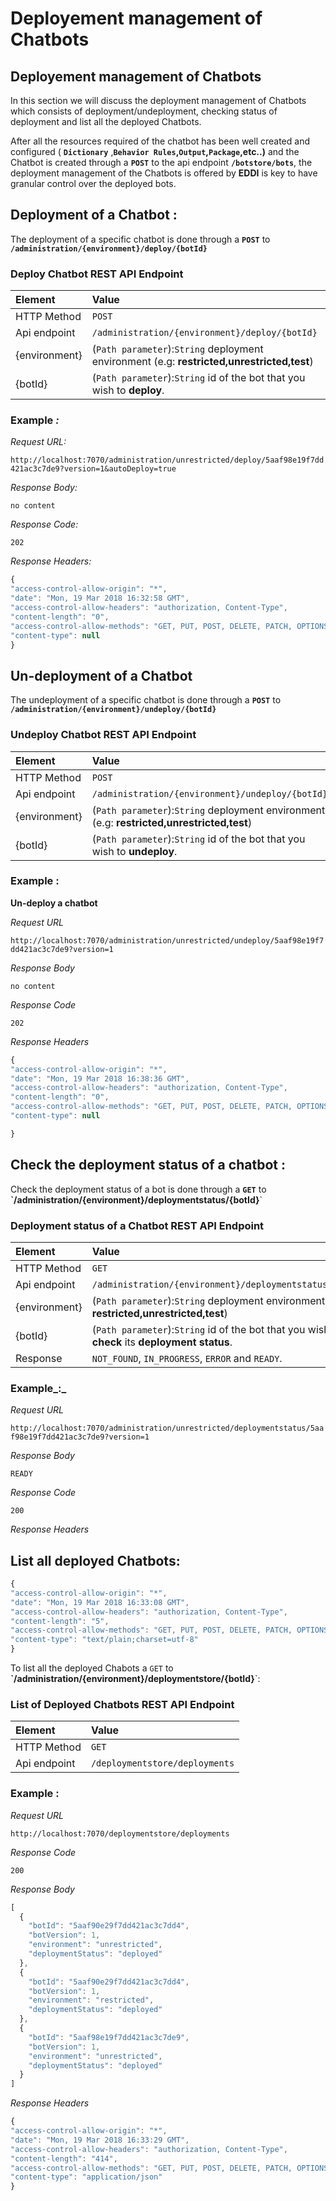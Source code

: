 # Deployement management of Chatbots

## Deployement management of Chatbots

In this section we will discuss the deployment management of Chatbots which consists of deployment/undeployment, checking status of deployment and list all the deployed Chatbots.

After all the resources required of the chatbot has been well created and configured \( **`Dictionary`** ,**`Behavior Rules`,`Output`,`Package`,etc..\)** and the Chatbot is created through a **`POST`** to the api endpoint **`/botstore/bots`**, the deployment management of the Chatbots is offered by **EDDI** is key to have granular control over the deployed bots.

## **Deployment of a Chatbot :**

The deployment of a specific chatbot is done through a **`POST`** to **`/administration/{environment}/deploy/{botId}`**

### Deploy Chatbot REST API Endpoint

| Element | Value |
| :--- | :--- |
| HTTP Method | `POST` |
| Api endpoint | `/administration/{environment}/deploy/{botId}` |
| {environment} | \(`Path parameter`\):`String` deployment environment \(e.g: **restricted,unrestricted,test**\) |
| {botId} | \(`Path parameter`\):`String` id of the bot that you wish to **deploy**. |

### Example _:_

_Request URL:_

`http://localhost:7070/administration/unrestricted/deploy/5aaf98e19f7dd421ac3c7de9?version=1&autoDeploy=true`

_Response Body:_

`no content`

_Response Code:_

`202`

_Response Headers:_

```javascript
{
"access-control-allow-origin": "*",
"date": "Mon, 19 Mar 2018 16:32:58 GMT",
"access-control-allow-headers": "authorization, Content-Type",
"content-length": "0",
"access-control-allow-methods": "GET, PUT, POST, DELETE, PATCH, OPTIONS",
"content-type": null
}
```

## **Un-deployment of a Chatbot**

The undeployment of a specific chatbot is done through a **`POST`** to **`/administration/{environment}/undeploy/{botId}`**

### Undeploy Chatbot REST API Endpoint

| Element | Value |
| :--- | :--- |
| HTTP Method | `POST` |
| Api endpoint | `/administration/{environment}/undeploy/{botId}` |
| {environment} | \(`Path parameter`\):`String` deployment environment \(e.g: **restricted,unrestricted,test**\) |
| {botId} | \(`Path parameter`\):`String` id of the bot that you wish to **undeploy**. |

### Example :

**Un-deploy a chatbot**

_Request URL_

`http://localhost:7070/administration/unrestricted/undeploy/5aaf98e19f7dd421ac3c7de9?version=1`

_Response Body_

`no content`

_Response Code_

`202`

_Response Headers_

```javascript
{
"access-control-allow-origin": "*",
"date": "Mon, 19 Mar 2018 16:38:36 GMT",
"access-control-allow-headers": "authorization, Content-Type",
"content-length": "0",
"access-control-allow-methods": "GET, PUT, POST, DELETE, PATCH, OPTIONS",
"content-type": null

}
```

## **Check the deployment status of a chatbot :**

Check the deployment status of a bot is done through a **`GET`** to **\`/administration/{environment}/deploymentstatus/{botId}**\`

### Deployment status of a Chatbot REST API Endpoint

| Element | Value |
| :--- | :--- |
| HTTP Method | `GET` |
| Api endpoint | `/administration/{environment}/deploymentstatus/{botId}` |
| {environment} | \(`Path parameter`\):`String` deployment environment \(e.g: **restricted,unrestricted,test**\) |
| {botId} | \(`Path parameter`\):`String` id of the bot that you wish to **check** its **deployment status**. |
| Response | `NOT_FOUND`, `IN_PROGRESS`, `ERROR` and `READY`. |

### Example_:_

_Request URL_

`http://localhost:7070/administration/unrestricted/deploymentstatus/5aaf98e19f7dd421ac3c7de9?version=1`

_Response Body_

`READY`

_Response Code_

`200`

_Response Headers_

## **List all deployed Chatbots:**

```javascript
{
"access-control-allow-origin": "*",
"date": "Mon, 19 Mar 2018 16:33:08 GMT",
"access-control-allow-headers": "authorization, Content-Type",
"content-length": "5",
"access-control-allow-methods": "GET, PUT, POST, DELETE, PATCH, OPTIONS",
"content-type": "text/plain;charset=utf-8"
}
```

To list all the deployed Chabots a `GET` to **\`/administration/{environment}/deploymentstore/{botId}**\`:

### List of Deployed Chatbots REST API Endpoint

| Element | Value |
| :--- | :--- |
| HTTP Method | `GET` |
| Api endpoint | `/deploymentstore/deployments` |

### Example :

_Request URL_

`http://localhost:7070/deploymentstore/deployments`

_Response Code_

`200`

_Response Body_

```javascript
[
  {
    "botId": "5aaf90e29f7dd421ac3c7dd4",
    "botVersion": 1,
    "environment": "unrestricted",
    "deploymentStatus": "deployed"
  },
  {
    "botId": "5aaf90e29f7dd421ac3c7dd4",
    "botVersion": 1,
    "environment": "restricted",
    "deploymentStatus": "deployed"
  },
  {
    "botId": "5aaf98e19f7dd421ac3c7de9",
    "botVersion": 1,
    "environment": "unrestricted",
    "deploymentStatus": "deployed"
  }
]
```

_Response Headers_

```javascript
{
"access-control-allow-origin": "*",
"date": "Mon, 19 Mar 2018 16:33:29 GMT",
"access-control-allow-headers": "authorization, Content-Type",
"content-length": "414",
"access-control-allow-methods": "GET, PUT, POST, DELETE, PATCH, OPTIONS",
"content-type": "application/json"
}
```

